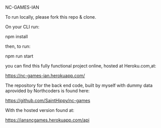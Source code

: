 NC-GAMES-IAN

To run locally, please fork this repo & clone.

On your CLI run:

npm install

then, to run:

npm run start

you can find this fully functional project online, hosted at Heroku.com,at:

https://nc-games-ian.herokuapp.com/

The repository for the back end code, built by myself with dummy data aprovided by Northcoders is found here:

https://github.com/SaintHippy/nc-games

With the hosted version found at:

https://iansncgames.herokuapp.com/api
